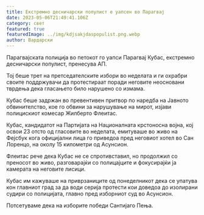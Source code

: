 ```yaml
---
title: Екстремно десничарски популист е уапсен во Парагвај
date: 2023-05-06T21:49:41.106Z
category: свет
featured: true
featuredImage: ../img/kdjsakjdaspopulist.png.webp
author: Вардарски
---
```


Парагвајската полиција во петокот го уапси Парагвај Кубас, екстремно десничарски популист, пренесува АП.

Тој беше трет на претседателските избори во неделата и ги охрабри своите поддржувачи да протестираат поради неговите неосновани тврдења дека гласањето било нарушено со измама.

Кубас беше задржан во превентивен притвор по наредба на Јавното обвинителство, кое го обвини за нарушување на мирот, изјави полицискиот комесар Жилберто Флеитас.

Кубас, кандидатот на Партијата на Националната крстоносна војна, кој освои 23 отсто од гласовите во неделата, емитуваше во живо на Фејсбук кога официјални лица го приведоа пред неговиот хотел во Сан Лоренцо, на околу 15 километри од Асунсион.

Флеитас рече дека Кубас не се спротивставил, но продолжил со преносот во живо, разговарајќи со полицајците и фокусирајќи ја камерата на неговите лисици.

Кубас им кажуваше на приврзаниците од понеделникот дека се упатува кон главниот град за да води серија протести кои доведоа до изолирани судири со полицијата, главно пред изборниот суд во Асунсион.

Потсетуваме дека на изборите победи Сантијаго Пења.
